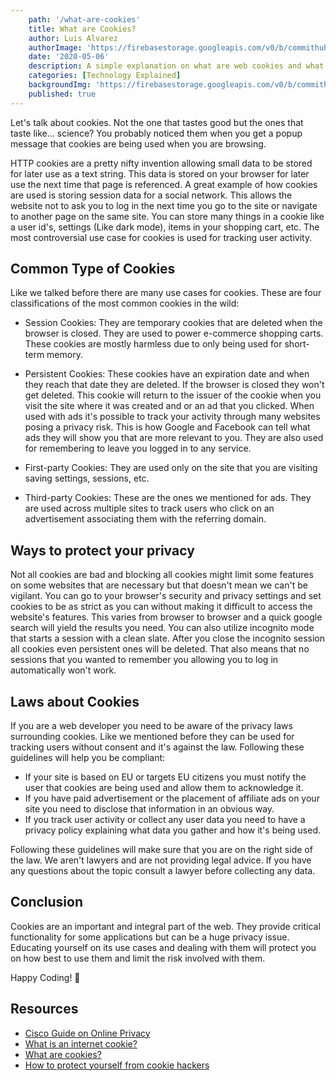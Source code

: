 ```yaml
---
    path: '/what-are-cookies'
    title: What are Cookies?
    author: Luis Alvarez
    authorImage: 'https://firebasestorage.googleapis.com/v0/b/commithub-39e14.appspot.com/o/blogs%2Fauthor%2Fluis.jpg?alt=media&token=56f5f968-08c9-40a6-9583-4cc361ec550f'
    date: '2020-05-06'
    description: A simple explanation on what are web cookies and what they are used for
    categories: [Technology Explained]
    backgroundImg: 'https://firebasestorage.googleapis.com/v0/b/commithub-39e14.appspot.com/o/blogs%2Fwhat-are-cookies%2FWhat%20are%20cookies.png?alt=media&token=6a6bef3a-be15-460f-99c7-7b5859327484'
    published: true
---
```


Let's talk about cookies. Not the one that tastes good but the ones that taste like... science?
You probably noticed them when you get a popup message that cookies are being used when you are browsing.

HTTP cookies are a pretty nifty invention allowing small data to be stored for later use as a text string.
This data is stored on your browser for later use the next time that page is referenced.
A great example of how cookies are used is storing session data for a social network.
This allows the website not to ask you to log in the next time you go to the site or navigate to another page on the same site.
You can store many things in a cookie like a user id's, settings (Like dark mode), items in your shopping cart, etc.
The most controversial use case for cookies is used for tracking user activity.

## Common Type of Cookies

Like we talked before there are many use cases for cookies. These are four classifications of the most common cookies in the wild:

* Session Cookies: They are temporary cookies that are deleted when the browser is closed. They are used to power e-commerce shopping carts.
These cookies are mostly harmless due to only being used for short-term memory.

* Persistent Cookies: These cookies have an expiration date and when they reach that date they are deleted.
If the browser is closed they won't get deleted.
This cookie will return to the issuer of the cookie when you visit the site where it was created and or an ad that you clicked.
When used with ads it's possible to track your activity through many websites posing a privacy risk.
This is how Google and Facebook can tell what ads they will show you that are more relevant to you.
They are also used for remembering to leave you logged in to any service.

* First-party Cookies: They are used only on the site that you are visiting saving settings, sessions, etc.

* Third-party Cookies: These are the ones we mentioned for ads.
They are used across multiple sites to track users who click on an advertisement associating them with the referring domain.

## Ways to protect your privacy

Not all cookies are bad and blocking all cookies might limit some features on some websites that are necessary but that doesn't mean we can't be vigilant.
You can go to your browser's security and privacy settings and set cookies to be as strict as you can without making it difficult to access the website's features.
This varies from browser to browser and a quick google search will yield the results you need.
You can also utilize incognito mode that starts a session with a clean slate. After you close the incognito session all cookies even persistent ones will be deleted.
That also means that no sessions that you wanted to remember you allowing you to log in automatically won't work.

## Laws about Cookies

If you are a web developer you need to be aware of the privacy laws surrounding cookies.
Like we mentioned before they can be used for tracking users without consent and it's against the law.
Following these guidelines will help you be compliant:

* If your site is based on EU or targets EU citizens you must notify the user that cookies are being used and allow them to acknowledge it.
* If you have paid advertisement or the placement of affiliate ads on your site you need to disclose that information in an obvious way.
* If you track user activity or collect any user data you need to have a privacy policy explaining what data you gather and how it's being used.

Following these guidelines will make sure that you are on the right side of the law.
We aren't lawyers and are not providing legal advice. If you have any questions about the topic consult a lawyer before collecting any data.

## Conclusion

Cookies are an important and integral part of the web.
They provide critical functionality for some applications but can be a huge privacy issue.
Educating yourself on its use cases and dealing with them will protect you on how best to use them and limit the risk involved with them.

Happy Coding! 🚀

## Resources

* <a href="https://www.cisco.com/c/dam/en_us/about/facts_info/docs/C11-519232-00_online_privacy_WP_v4b.pdf" rel="noopener" target="_blank">Cisco Guide on Online Privacy</a>
* <a href="https://computer.howstuffworks.com/internet/basics/question82.htm" rel="noopener" target="_blank">What is an internet cookie?</a>
* <a href="https://us.norton.com/internetsecurity-how-to-what-are-cookies.html" rel="noopener" target="_blank">What are cookies?</a>
* <a href="https://abc30.com/cookies-online-hacking-how-to-protect/5095033/" rel="noopener" target="_blank">How to protect yourself from cookie hackers</a>




